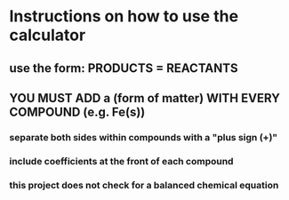 # Instructions on how to use the calculator

## use the form: PRODUCTS = REACTANTS
## YOU MUST ADD a (form of matter) WITH EVERY COMPOUND (e.g. Fe(s))
### separate both sides within compounds with a "plus sign (+)"
### include coefficients at the front of each compound
### this project does not check for a balanced chemical equation
